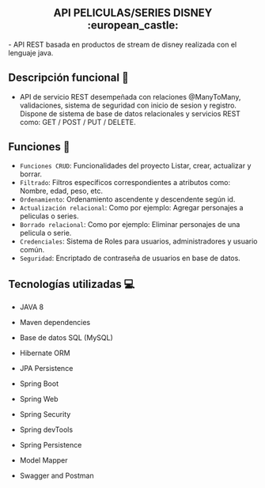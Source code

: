 <h2  align="center"> API PELICULAS/SERIES DISNEY :european_castle: </h2>
<p> - API REST basada en productos de stream de disney realizada con el lenguaje java.</p>

## Descripción funcional :page_facing_up:

* API de servicio REST desempeñada con relaciones @ManyToMany,
validaciones, sistema de seguridad con inicio de sesion y registro.
Dispone de sistema de base de datos relacionales y servicios REST como: 
GET / POST / PUT / DELETE.

## Funciones :hammer:
- `Funciones CRUD`: Funcionalidades del proyecto Listar, crear, actualizar  y borrar.
- `Filtrado`: Filtros específicos correspondientes a atributos como: Nombre, edad, peso, etc.
- `Ordenamiento`: Ordenamiento ascendente y descendente según id.
- `Actualización relacional`: Como por ejemplo: Agregar personajes a peliculas o series.
- `Borrado relacional`: Como por ejemplo: Eliminar personajes de una pelicula o serie.
- `Credenciales`: Sistema de Roles para usuarios, administradores y usuario común.
- `Seguridad`: Encriptado de contraseña de usuarios en base de datos.

## Tecnologías utilizadas :computer:

* JAVA 8

* Maven dependencies

* Base de datos SQL (MySQL)

* Hibernate ORM

* JPA Persistence

* Spring Boot

* Spring Web

* Spring Security

* Spring devTools

* Spring Persistence

* Model Mapper

* Swagger and Postman


